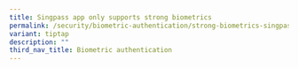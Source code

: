 ```yaml
---
title: Singpass app only supports strong biometrics
permalink: /security/biometric-authentication/strong-biometrics-singpass/
variant: tiptap
description: ""
third_nav_title: Biometric authentication
---
```

